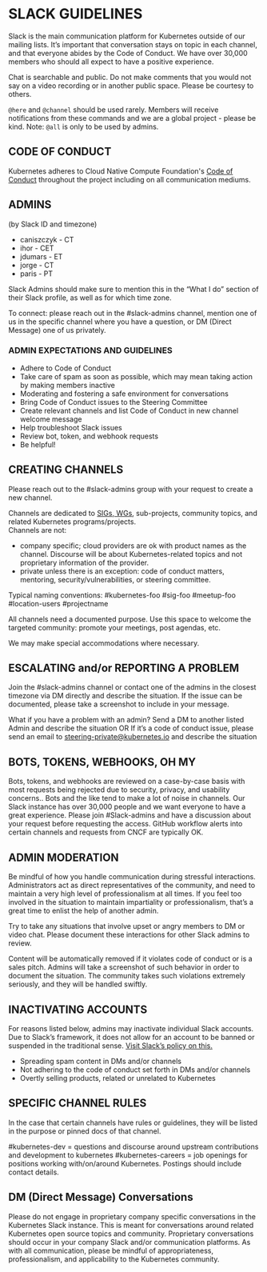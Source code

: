# SLACK GUIDELINES

Slack is the main communication platform for Kubernetes outside of our mailing lists. It’s important that conversation stays on topic in each channel, and that everyone abides by the Code of Conduct. We have over 30,000 members who should all expect to have a positive experience.

Chat is searchable and public. Do not make comments that you would not say on a video recording or in another public space. Please be courtesy to others.

`@here` and `@channel` should be used rarely. Members will receive notifications from these commands and we are a global project - please be kind. Note: `@all` is only to be used by admins.

## CODE OF CONDUCT
Kubernetes adheres to Cloud Native Compute Foundation's [Code of Conduct](https://github.com/cncf/foundation/blob/master/code-of-conduct.md) throughout the project including on all communication mediums.

## ADMINS
(by Slack ID and timezone)
* caniszczyk - CT
* ihor - CET
* jdumars - ET
* jorge - CT
* paris - PT

Slack Admins should make sure to mention this in the “What I do” section of their Slack profile, as well as for which time zone.

To connect: please reach out in the #slack-admins channel, mention one of us in the specific channel where you have a question, or DM (Direct Message) one of us privately.

### ADMIN EXPECTATIONS AND GUIDELINES
* Adhere to Code of Conduct
* Take care of spam as soon as possible, which may mean taking action by making members inactive
* Moderating and fostering a safe environment for conversations
* Bring Code of Conduct issues to the Steering Committee
* Create relevant channels and list Code of Conduct in new channel welcome message
* Help troubleshoot Slack issues
* Review bot, token, and webhook requests
* Be helpful!

## CREATING CHANNELS
Please reach out to the #slack-admins group with your request to create a new channel.

Channels are dedicated to [SIGs, WGs](/sig-list.md), sub-projects, community topics, and related Kubernetes programs/projects.  
Channels are not:
* company specific; cloud providers are ok with product names as the channel. Discourse will be about Kubernetes-related topics and not proprietary information of the provider.
* private unless there is an exception: code of conduct matters, mentoring, security/vulnerabilities, or steering committee.  

Typical naming conventions:
#kubernetes-foo #sig-foo #meetup-foo #location-users #projectname

All channels need a documented purpose. Use this space to welcome the targeted community: promote your meetings, post agendas, etc.

We may make special accommodations where necessary.

## ESCALATING and/or REPORTING A PROBLEM
Join the #slack-admins channel or contact one of the admins in the closest timezone via DM directly and describe the situation. If the issue can be documented, please take a screenshot to include in your message.

What if you have a problem with an admin?
Send a DM to another listed Admin and describe the situation OR
If it’s a code of conduct issue, please send an email to steering-private@kubernetes.io and describe the situation

## BOTS, TOKENS, WEBHOOKS, OH MY

Bots, tokens, and webhooks are reviewed on a case-by-case basis with most requests being rejected due to security, privacy, and usability concerns.. Bots and the like tend to make a lot of noise in channels. Our Slack instance has over 30,000 people and we want everyone to have a great experience. Please join #Slack-admins and have a discussion about your request before requesting the access. GitHub workflow alerts into certain channels and requests from CNCF are typically OK.

## ADMIN MODERATION
Be mindful of how you handle communication during stressful interactions.  Administrators act as direct representatives of the community, and need to maintain a very high level of professionalism at all times. If you feel too involved in the situation to maintain impartiality or professionalism, that’s a great time to enlist the help of another admin.

Try to take any situations that involve upset or angry members to DM or video chat. Please document these interactions for other Slack admins to review.

Content will be automatically removed if it violates code of conduct or is a sales pitch. Admins will take a screenshot of such behavior in order to document the situation.  The community takes such violations extremely seriously, and they will be handled swiftly.

## INACTIVATING ACCOUNTS

For reasons listed below, admins may inactivate individual Slack accounts. Due to Slack’s framework, it does not allow for an account to be banned or suspended in the traditional sense. [Visit Slack’s policy on this.](https://get.Slack.help/hc/en-us/articles/204475027-Deactivate-a-member-s-account)

* Spreading spam content in DMs and/or channels
* Not adhering to the code of conduct set forth in DMs and/or channels
* Overtly selling products, related or unrelated to Kubernetes

## SPECIFIC CHANNEL RULES

In the case that certain channels have rules or guidelines, they will be listed in the purpose or pinned docs of that channel.

#kubernetes-dev = questions and discourse around upstream contributions and development to kubernetes
#kubernetes-careers = job openings for positions working with/on/around Kubernetes. Postings should include contact details.

## DM (Direct Message) Conversations

Please do not engage in proprietary company specific conversations in the Kubernetes Slack instance. This is meant for conversations around related Kubernetes open source topics and community. Proprietary conversations should occur in your company Slack and/or communication platforms.  As with all communication, please be mindful of appropriateness, professionalism, and applicability to the Kubernetes community.
